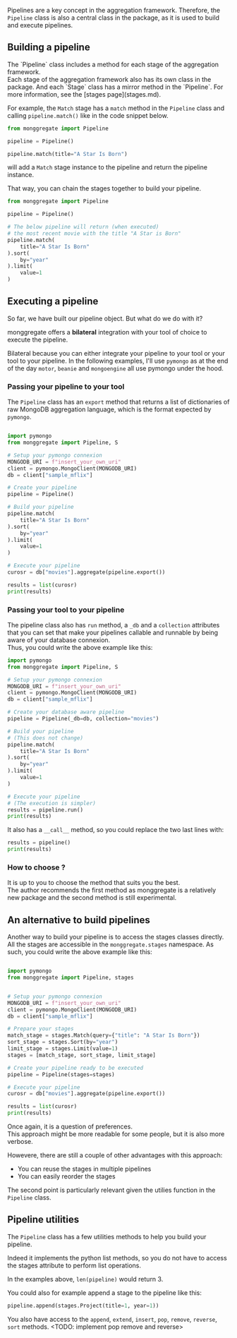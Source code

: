 
Pipelines are a key concept in the aggregation framework.
Therefore, the  `Pipeline` class is also a central class in the package<include link to api reference later on>, as it is used to build and execute pipelines.

## **Building a pipeline**

<include link to api reference later on>
The `Pipeline` class includes a method for each stage of the aggregation framework.<br>
Each stage of the aggregation framework also has its own class in the package.
And each `Stage` class has a mirror method in the `Pipeline`. For more information, see the [stages page](stages.md).

For example, the `Match` stage has a `match` method in the `Pipeline` class and calling `pipeline.match()` like in the code snippet below.

```python
from monggregate import Pipeline

pipeline = Pipeline()

pipeline.match(title="A Star Is Born")
```

will add a `Match` stage instance to the pipeline and return the pipeline instance.

That way, you can chain the stages together to build your pipeline.

```python
from monggregate import Pipeline

pipeline = Pipeline()

# The below pipeline will return (when executed) 
# the most recent movie with the title "A Star is Born"
pipeline.match(
    title="A Star Is Born"
).sort(
    by="year"
).limit(
    value=1
)
```	

## **Executing a pipeline**

So far, we have built our pipeline object. But what do we do with it?

monggregate offers a **bilateral** integration with your tool of choice to execute the pipeline.

Bilateral because you can either integrate your pipeline to your tool or your tool to your pipeline.
In the following examples, I'll use `pymongo` as at the end of the day `motor`, `beanie` and `mongoengine` all use pymongo under the hood.

### **Passing your pipeline to your tool**

The `Pipeline` class has an `export` method that returns a list of dictionaries of raw MongoDB aggregation language, which is the format expected by `pymongo`.

```python

import pymongo
from monggregate import Pipeline, S

# Setup your pymongo connexion
MONGODB_URI = f"insert_your_own_uri"
client = pymongo.MongoClient(MONGODB_URI)
db = client["sample_mflix"]

# Create your pipeline
pipeline = Pipeline()

# Build your pipeline
pipeline.match(
    title="A Star Is Born"
).sort(
    by="year"
).limit(
    value=1
)

# Execute your pipeline
curosr = db["movies"].aggregate(pipeline.export())

results = list(curosr)
print(results)
```
### **Passing your tool to your pipeline**

The pipeline class also has `run` method, a `_db` and a `collection` attributes that you can set that make your pipelines callable and runnable by being aware of your database connexion.<br>
Thus, you could write the above example like this:

```python
import pymongo
from monggregate import Pipeline, S

# Setup your pymongo connexion
MONGODB_URI = f"insert_your_own_uri"
client = pymongo.MongoClient(MONGODB_URI)
db = client["sample_mflix"]

# Create your database aware pipeline
pipeline = Pipeline(_db=db, collection="movies") 

# Build your pipeline
# (This does not change)
pipeline.match(
    title="A Star Is Born"
).sort(
    by="year"
).limit(
    value=1
)

# Execute your pipeline
# (The execution is simpler)
results = pipeline.run()
print(results)
```

It also has a `__call__` method, so you could  replace the two last lines with:

```python
results = pipeline()
print(results)
```

### **How to choose ?**

It is up to you to choose the method that suits you the best.<br> 
The author recommends the first method as monggregate is a relatively new package and the second method is still experimental.

## **An alternative to build pipelines**

Another way to build your pipeline is to access the stages classes directly. All the stages are accessible in the `monggregate.stages` namespace.
As such, you could write the above example like this:

```python

import pymongo
from monggregate import Pipeline, stages


# Setup your pymongo connexion
MONGODB_URI = f"insert_your_own_uri"
client = pymongo.MongoClient(MONGODB_URI)
db = client["sample_mflix"]

# Prepare your stages
match_stage = stages.Match(query={"title": "A Star Is Born"})
sort_stage = stages.Sort(by="year")
limit_stage = stages.Limit(value=1)
stages = [match_stage, sort_stage, limit_stage]

# Create your pipeline ready to be executed
pipeline = Pipeline(stages=stages)

# Execute your pipeline
curosr = db["movies"].aggregate(pipeline.export())

results = list(curosr)
print(results)

```
Once again, it is a question of preferences.<br>
This approach might be more readable for some people, but it is also more verbose.<br>

Howevere, there are still a couple of other advantages with this approach:

* You can reuse the stages in multiple pipelines
* You can easily reorder the stages

The second point is particularly relevant given the utilies function in the `Pipeline` class.

## **Pipeline utilities**

The `Pipeline` class has a few utilities methods to help you build your pipeline.

Indeed it implements the python list methods, so you do not have to access the stages attribute to perform list operations.

In the examples above, `len(pipeline)` would return 3.

You could also for example append a stage to the pipeline like this:

```python
pipeline.append(stages.Project(title=1, year=1))
```

You also have access to the `append`, `extend`, `insert`, `pop`, `remove`, `reverse`, `sort` methods. <TODO: implement pop remove and reverse>
